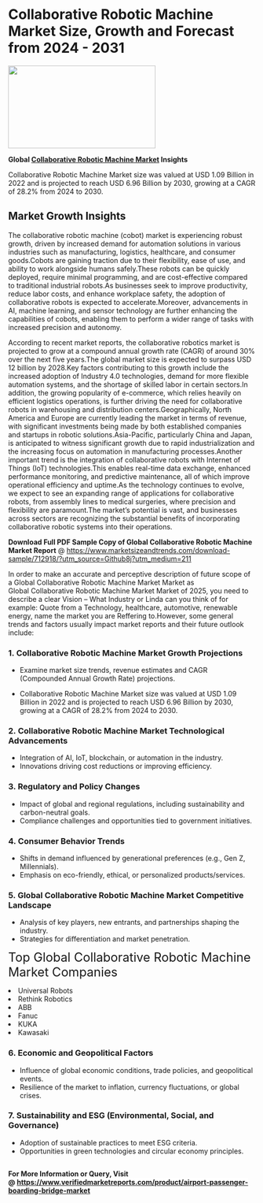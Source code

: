 <H1>Collaborative Robotic Machine Market Size, Growth and Forecast from 2024 - 2031</H1><img class="aligncenter size-medium wp-image-584254" src="https://thirdeyenews.in/wp-content/uploads/2024/09/Global-Market-Research-300x168.jpeg" alt="" width="300" height="168" /><p><strong>Global&nbsp;<a href="https://www.marketsizeandtrends.com/download-sample/712918/?utm_source=Github8j?utm_medium=211">Collaborative Robotic Machine Market</a> Insights</strong></p><p>Collaborative Robotic Machine Market size was valued at USD 1.09 Billion in 2022 and is projected to reach USD 6.96 Billion by 2030, growing at a CAGR of 28.2% from 2024 to 2030.</p><p><h2>Market Growth Insights</h2> <p>The collaborative robotic machine (cobot) market is experiencing robust growth, driven by increased demand for automation solutions in various industries such as manufacturing, logistics, healthcare, and consumer goods.Cobots are gaining traction due to their flexibility, ease of use, and ability to work alongside humans safely.These robots can be quickly deployed, require minimal programming, and are cost-effective compared to traditional industrial robots.As businesses seek to improve productivity, reduce labor costs, and enhance workplace safety, the adoption of collaborative robots is expected to accelerate.Moreover, advancements in AI, machine learning, and sensor technology are further enhancing the capabilities of cobots, enabling them to perform a wider range of tasks with increased precision and autonomy.</p> <p>According to recent market reports, the collaborative robotics market is projected to grow at a compound annual growth rate (CAGR) of around 30% over the next five years.The global market size is expected to surpass USD 12 billion by 2028.Key factors contributing to this growth include the increased adoption of Industry 4.0 technologies, demand for more flexible automation systems, and the shortage of skilled labor in certain sectors.In addition, the growing popularity of e-commerce, which relies heavily on efficient logistics operations, is further driving the need for collaborative robots in warehousing and distribution centers.Geographically, North America and Europe are currently leading the market in terms of revenue, with significant investments being made by both established companies and startups in robotic solutions.Asia-Pacific, particularly China and Japan, is anticipated to witness significant growth due to rapid industrialization and the increasing focus on automation in manufacturing processes.Another important trend is the integration of collaborative robots with Internet of Things (IoT) technologies.This enables real-time data exchange, enhanced performance monitoring, and predictive maintenance, all of which improve operational efficiency and uptime.As the technology continues to evolve, we expect to see an expanding range of applications for collaborative robots, from assembly lines to medical surgeries, where precision and flexibility are paramount.The market’s potential is vast, and businesses across sectors are recognizing the substantial benefits of incorporating collaborative robotic systems into their operations.</p> <p><span class=""><strong>Download Full PDF Sample Copy of Global Collaborative Robotic Machine Market Report</strong> @ <a href="https://www.marketsizeandtrends.com/download-sample/712918/?utm_source=Github8j?utm_medium=211" target="_blank">https://www.marketsizeandtrends.com/download-sample/712918/?utm_source=Github8j?utm_medium=211</a></span></p><p>In order to make an accurate and perceptive description of future scope of a Global&nbsp;Collaborative Robotic Machine Market Market as Global&nbsp;Collaborative Robotic Machine Market Market of 2025, you need to describe a clear Vision &ndash; What Industry or Linda can you think of for example: Quote from a Technology, healthcare, automotive, renewable energy, name the market you are Reffering to.However, some general trends and factors usually impact market reports and their future outlook include:</p><h3>1.&nbsp;<strong>Collaborative Robotic Machine Market Growth Projections</strong></h3><ul><li>Examine market size trends, revenue estimates and CAGR (Compounded Annual Growth Rate) projections.</li><li><p>Collaborative Robotic Machine Market size was valued at USD 1.09 Billion in 2022 and is projected to reach USD 6.96 Billion by 2030, growing at a CAGR of 28.2% from 2024 to 2030.</p></li></ul><h3>2.&nbsp;<strong>Collaborative Robotic Machine Market Technological Advancements</strong></h3><ul><li>Integration of AI, IoT, blockchain, or automation in the industry.</li><li>Innovations driving cost reductions or improving efficiency.</li></ul><h3>3.&nbsp;<strong>Regulatory and Policy Changes</strong></h3><ul><li>Impact of global and regional regulations, including sustainability and carbon-neutral goals.</li><li>Compliance challenges and opportunities tied to government initiatives.</li></ul><h3>4.&nbsp;<strong>Consumer Behavior Trends</strong></h3><ul><li>Shifts in demand influenced by generational preferences (e.g., Gen Z, Millennials).</li><li>Emphasis on eco-friendly, ethical, or personalized products/services.</li></ul><h3>5.&nbsp;<strong>Global Collaborative Robotic Machine Market Competitive Landscape</strong></h3><ul><li>Analysis of key players, new entrants, and partnerships shaping the industry.</li><li>Strategies for differentiation and market penetration.</li></ul><p data-pm-slice="1 1 []"><span style="color: inherit; font-family: inherit; font-size: 25px;">Top Global Collaborative Robotic Machine Market Companies</span></p><div class="" data-test-id=""><p><li>Universal Robots</li><li> Rethink Robotics</li><li> ABB</li><li> Fanuc</li><li> KUKA</li><li> Kawasaki</li></p></div><h3>6.&nbsp;<strong>Economic and Geopolitical Factors</strong></h3><ul><li>Influence of global economic conditions, trade policies, and geopolitical events.</li><li>Resilience of the market to inflation, currency fluctuations, or global crises.</li></ul><h3>7.&nbsp;<strong>Sustainability and ESG (Environmental, Social, and Governance)</strong></h3><ul><li>Adoption of sustainable practices to meet ESG criteria.</li><li>Opportunities in green technologies and circular economy principles.</li></ul><h2><strong style="font-size: 14px;">For More Information or Query, Visit @&nbsp;</strong><a style="background-color: #ffffff; font-size: 14px;" href="https://www.marketsizeandtrends.com/report/collaborative-robotic-machine-market/" target="_blank">https://www.verifiedmarketreports.com/product/airport-passenger-boarding-bridge-market</a></h2>